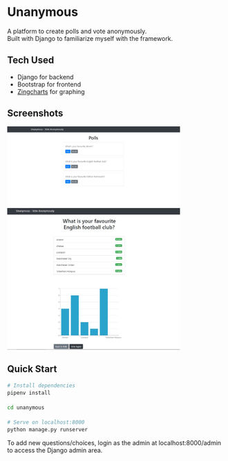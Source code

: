# Unanymous
A platform to create polls and vote anonymously.  
Built with Django to familiarize myself with the framework. 

## Tech Used
- Django for backend
- Bootstrap for frontend
- <a href="https://www.zingchart.com/" target="_blank">Zingcharts</a> for graphing

## Screenshots
<p float="left">
<img src="images/main.JPG" width=400/>
<img src="images/results.jpg" width=400/>
</p>

## Quick Start

``` bash
# Install dependencies
pipenv install

cd unanymous

# Serve on localhost:8000
python manage.py runserver
```
To add new questions/choices, login as the admin at localhost:8000/admin to access the Django admin area. 
